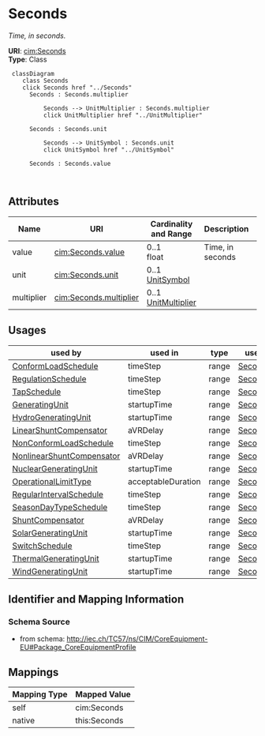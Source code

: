# Seconds


_Time, in seconds._





**URI**: [cim:Seconds](http://iec.ch/TC57/CIM100#Seconds)<br />
**Type**: Class




```mermaid
 classDiagram
    class Seconds
    click Seconds href "../Seconds"
      Seconds : Seconds.multiplier
        
          Seconds --> UnitMultiplier : Seconds.multiplier
          click UnitMultiplier href "../UnitMultiplier"
        
      Seconds : Seconds.unit
        
          Seconds --> UnitSymbol : Seconds.unit
          click UnitSymbol href "../UnitSymbol"
        
      Seconds : Seconds.value
        
      
```




<!-- no inheritance hierarchy -->


## Attributes


| Name | URI | Cardinality and Range | Description | Inheritance |
| ---  | --- | --- | --- | --- |
| value | [cim:Seconds.value](http://iec.ch/TC57/CIM100#Seconds.value) | 0..1 <br />  float  | Time, in seconds | direct |
| unit | [cim:Seconds.unit](http://iec.ch/TC57/CIM100#Seconds.unit) | 0..1 <br />  [UnitSymbol](UnitSymbol.md)  |  | direct |
| multiplier | [cim:Seconds.multiplier](http://iec.ch/TC57/CIM100#Seconds.multiplier) | 0..1 <br />  [UnitMultiplier](UnitMultiplier.md)  |  | direct |





## Usages

| used by | used in | type | used |
| ---  | --- | --- | --- |
| [ConformLoadSchedule](ConformLoadSchedule.md) | timeStep | range | [Seconds](Seconds.md) |
| [RegulationSchedule](RegulationSchedule.md) | timeStep | range | [Seconds](Seconds.md) |
| [TapSchedule](TapSchedule.md) | timeStep | range | [Seconds](Seconds.md) |
| [GeneratingUnit](GeneratingUnit.md) | startupTime | range | [Seconds](Seconds.md) |
| [HydroGeneratingUnit](HydroGeneratingUnit.md) | startupTime | range | [Seconds](Seconds.md) |
| [LinearShuntCompensator](LinearShuntCompensator.md) | aVRDelay | range | [Seconds](Seconds.md) |
| [NonConformLoadSchedule](NonConformLoadSchedule.md) | timeStep | range | [Seconds](Seconds.md) |
| [NonlinearShuntCompensator](NonlinearShuntCompensator.md) | aVRDelay | range | [Seconds](Seconds.md) |
| [NuclearGeneratingUnit](NuclearGeneratingUnit.md) | startupTime | range | [Seconds](Seconds.md) |
| [OperationalLimitType](OperationalLimitType.md) | acceptableDuration | range | [Seconds](Seconds.md) |
| [RegularIntervalSchedule](RegularIntervalSchedule.md) | timeStep | range | [Seconds](Seconds.md) |
| [SeasonDayTypeSchedule](SeasonDayTypeSchedule.md) | timeStep | range | [Seconds](Seconds.md) |
| [ShuntCompensator](ShuntCompensator.md) | aVRDelay | range | [Seconds](Seconds.md) |
| [SolarGeneratingUnit](SolarGeneratingUnit.md) | startupTime | range | [Seconds](Seconds.md) |
| [SwitchSchedule](SwitchSchedule.md) | timeStep | range | [Seconds](Seconds.md) |
| [ThermalGeneratingUnit](ThermalGeneratingUnit.md) | startupTime | range | [Seconds](Seconds.md) |
| [WindGeneratingUnit](WindGeneratingUnit.md) | startupTime | range | [Seconds](Seconds.md) |






## Identifier and Mapping Information







### Schema Source


* from schema: http://iec.ch/TC57/ns/CIM/CoreEquipment-EU#Package_CoreEquipmentProfile





## Mappings

| Mapping Type | Mapped Value |
| ---  | ---  |
| self | cim:Seconds |
| native | this:Seconds |




